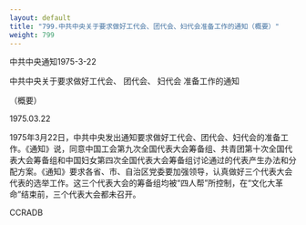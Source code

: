```yaml
---
layout: default
title: "799.中共中央关于要求做好工代会、团代会、妇代会准备工作的通知（概要）"
weight: 799
---
```


中共中央通知1975-3-22

中共中央关于要求做好工代会、 团代会、 妇代会 准备工作的通知

（概要）

1975.03.22

1975年3月22日，中共中央发出通知要求做好工代会、团代会、妇代会的准备工作。《通知》说，同意中国工会第九次全国代表大会筹备组、共青团第十次全国代表大会筹备组和中国妇女第四次全国代表大会筹备组讨论通过的代表产生办法和分配方案。《通知》要求各省、市、自治区党委要加强领导，认真做好三个代表大会代表的选举工作。这三个代表大会的筹备组均被“四人帮”所控制，在“文化大革命”结束前，三个代表大会都未召开。

CCRADB

